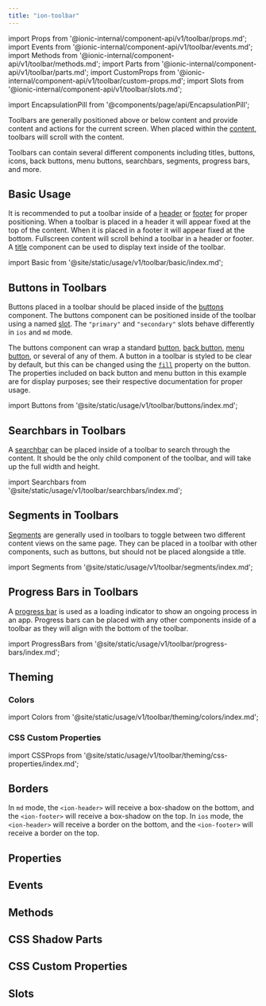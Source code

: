 ```yaml
---
title: "ion-toolbar"
---
```

import Props from '@ionic-internal/component-api/v1/toolbar/props.md';
import Events from '@ionic-internal/component-api/v1/toolbar/events.md';
import Methods from '@ionic-internal/component-api/v1/toolbar/methods.md';
import Parts from '@ionic-internal/component-api/v1/toolbar/parts.md';
import CustomProps from '@ionic-internal/component-api/v1/toolbar/custom-props.md';
import Slots from '@ionic-internal/component-api/v1/toolbar/slots.md';

<head>
  <title>Toolbar | Customize App Menu Toolbar Buttons and Icons</title>
  <meta name="description" content="Ion-toolbar component lets you customize toolbar buttons on your app menu. Add fixed toolbars above or below content or use full screen to scroll with content." />
</head>

import EncapsulationPill from '@components/page/api/EncapsulationPill';

<EncapsulationPill type="shadow" />


Toolbars are generally positioned above or below content and provide content and actions for the current screen. When placed within the [content](./content), toolbars will scroll with the content.

Toolbars can contain several different components including titles, buttons, icons, back buttons, menu buttons, searchbars, segments, progress bars, and more.


## Basic Usage

It is recommended to put a toolbar inside of a [header](./header) or [footer](./footer) for proper positioning. When a toolbar is placed in a header it will appear fixed at the top of the content. When it is placed in a footer it will appear fixed at the bottom. Fullscreen content will scroll behind a toolbar in a header or footer. A [title](./title) component can be used to display text inside of the toolbar.

import Basic from '@site/static/usage/v1/toolbar/basic/index.md';

<Basic />


## Buttons in Toolbars

Buttons placed in a toolbar should be placed inside of the [buttons](./buttons) component. The buttons component can be positioned inside of the toolbar using a named [slot](#slots). The `"primary"` and `"secondary"` slots behave differently in `ios` and `md` mode.

The buttons component can wrap a standard [button](./button), [back button](./back-button), [menu button](./menu-button), or several of any of them. A button in a toolbar is styled to be clear by default, but this can be changed using the [`fill`](./button#fill) property on the button. The properties included on back button and menu button in this example are for display purposes; see their respective documentation for proper usage.

import Buttons from '@site/static/usage/v1/toolbar/buttons/index.md';

<Buttons />


## Searchbars in Toolbars

A [searchbar](./searchbar) can be placed inside of a toolbar to search through the content. It should be the only child component of the toolbar, and will take up the full width and height.

import Searchbars from '@site/static/usage/v1/toolbar/searchbars/index.md';

<Searchbars />


## Segments in Toolbars

[Segments](./segment) are generally used in toolbars to toggle between two different content views on the same page. They can be placed in a toolbar with other components, such as buttons, but should not be placed alongside a title.

import Segments from '@site/static/usage/v1/toolbar/segments/index.md';

<Segments />


## Progress Bars in Toolbars

A [progress bar](./progress-bar) is used as a loading indicator to show an ongoing process in an app. Progress bars can be placed with any other components inside of a toolbar as they will align with the bottom of the toolbar.

import ProgressBars from '@site/static/usage/v1/toolbar/progress-bars/index.md';

<ProgressBars />


## Theming

### Colors

import Colors from '@site/static/usage/v1/toolbar/theming/colors/index.md';

<Colors />

### CSS Custom Properties

import CSSProps from '@site/static/usage/v1/toolbar/theming/css-properties/index.md';

<CSSProps />


## Borders

In `md` mode, the `<ion-header>` will receive a box-shadow on the bottom, and the `<ion-footer>` will receive a box-shadow on the top.  In `ios` mode, the `<ion-header>` will receive a border on the bottom, and the `<ion-footer>` will receive a border on the top.


## Properties
<Props />

## Events
<Events />

## Methods
<Methods />

## CSS Shadow Parts
<Parts />

## CSS Custom Properties
<CustomProps />

## Slots
<Slots />
